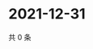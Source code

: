 # 2021-12-31

共 0 条

<!-- BEGIN WEIBO -->
<!-- 最后更新时间 Fri Dec 31 2021 05:07:49 GMT+0800 (China Standard Time) -->

<!-- END WEIBO -->
